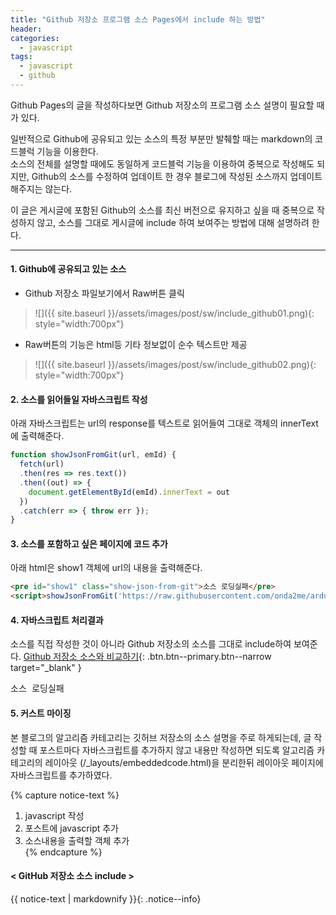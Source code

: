 ```yaml
---
title: "Github 저장소 프로그램 소스 Pages에서 include 하는 방법"
header:
categories: 
  - javascript
tags:
  - javascript
  - github
---
```

<script src="/assets/js/custom.js"></script>

Github Pages의 글을 작성하다보면 Github 저장소의 프로그램 소스 설명이 필요할 때가 있다.    

일반적으로 Github에 공유되고 있는 소스의 특정 부분만 발췌할 때는 markdown의 코드블럭 기능을 이용한다.    
소스의 전체를 설명할 때에도 동일하게 코드블럭 기능을 이용하여 중복으로 작성해도 되지만, 
Github의 소스를 수정하여 업데이트 한 경우 블로그에 작성된 소스까지 업데이트 해주지는 않는다.

이 글은 게시글에 포함된  Github의 소스를 최신 버전으로 유지하고 싶을 때 중복으로 작성하지 않고,
소스를 그대로 게시글에 include 하여 보여주는 방법에 대해 설명하려 한다.

---

#### 1. Github에 공유되고 있는 소스
 + Github 저장소 파일보기에서 Raw버튼 클릭
 
> ![]({{ site.baseurl }}/assets/images/post/sw/include_github01.png){: style="width:700px"}

 + Raw버튼의 기능은 html등 기타 정보없이 순수 텍스트만 제공
 
> ![]({{ site.baseurl }}/assets/images/post/sw/include_github02.png){: style="width:700px"}


#### 2. 소스를 읽어들일 자바스크립트 작성
아래 자바스크립트는 url의 response를 텍스트로 읽어들여 그대로 객체의 innerText에 출력해준다.

```javascript
function showJsonFromGit(url, emId) {
  fetch(url)
  .then(res => res.text())
  .then((out) => {
    document.getElementById(emId).innerText = out
  })
  .catch(err => { throw err });
}
```

#### 3. 소스를 포함하고 싶은 페이지에 코드 추가 
아래 html은 show1 객체에 url의 내용을 출력해준다.

```html
<pre id="show1" class="show-json-from-git">소스 로딩실패</pre>
<script>showJsonFromGit('https://raw.githubusercontent.com/onda2me/arduino_s/master/s1/sketch_servo_button/sketch_servo_button.ino', 'show1');</script>
```

#### 4. 자바스크립트 처리결과 
소스를 직접 작성한 것이 아니라 Github 저장소의 소스를 그대로 include하여 보여준다.
[Github 저장소 소스와 비교하기](https://github.com/onda2me/arduino_s/blob/master/s1/sketch_servo_button/sketch_servo_button.ino){: .btn.btn--primary.btn--narrow target="_blank" }

<pre id="show1" class="show-json-from-git">소스 로딩실패</pre>
<script>showJsonFromGit('https://raw.githubusercontent.com/onda2me/arduino_s/master/s1/sketch_servo_button/sketch_servo_button.ino', 'show1', '300px');</script>

#### 5. 커스트 마이징
본 블로그의 알고리즘 카테고리는 깃허브 저장소의 소스 설명을 주로  하게되는데, 
글 작성할 때 포스트마다 자바스크립트를 추가하지 않고 내용만 작성하면 되도록 
알고리즘 카테고리의 레이아웃 (/_layouts/embeddedcode.html)을 분리한뒤 레이아웃 페이지에 자바스크립트를 추가하였다.

{% capture notice-text %}
   1. javascript 작성
   2. 포스트에 javascript 추가
   3. 소스내용을 출력할 객체 추가  
{% endcapture %}


#### < GitHub 저장소 소스 include >
{{ notice-text | markdownify }}{: .notice--info}







